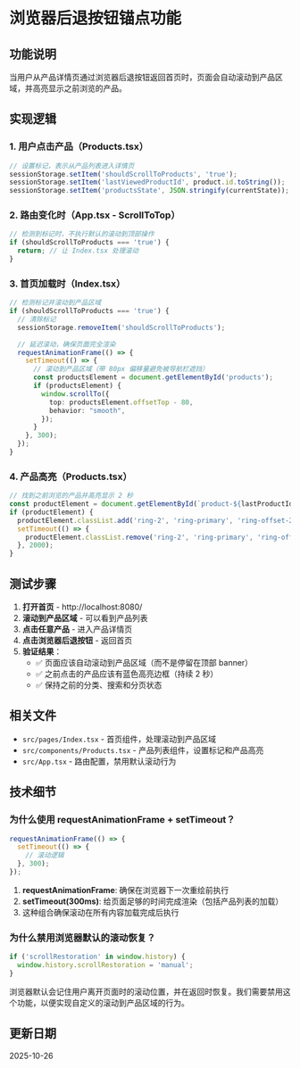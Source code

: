# 浏览器后退按钮锚点功能

## 功能说明
当用户从产品详情页通过浏览器后退按钮返回首页时，页面会自动滚动到产品区域，并高亮显示之前浏览的产品。

## 实现逻辑

### 1. 用户点击产品（Products.tsx）
```typescript
// 设置标记，表示从产品列表进入详情页
sessionStorage.setItem('shouldScrollToProducts', 'true');
sessionStorage.setItem('lastViewedProductId', product.id.toString());
sessionStorage.setItem('productsState', JSON.stringify(currentState));
```

### 2. 路由变化时（App.tsx - ScrollToTop）
```typescript
// 检测到标记时，不执行默认的滚动到顶部操作
if (shouldScrollToProducts === 'true') {
  return; // 让 Index.tsx 处理滚动
}
```

### 3. 首页加载时（Index.tsx）
```typescript
// 检测标记并滚动到产品区域
if (shouldScrollToProducts === 'true') {
  // 清除标记
  sessionStorage.removeItem('shouldScrollToProducts');
  
  // 延迟滚动，确保页面完全渲染
  requestAnimationFrame(() => {
    setTimeout(() => {
      // 滚动到产品区域（带 80px 偏移量避免被导航栏遮挡）
      const productsElement = document.getElementById('products');
      if (productsElement) {
        window.scrollTo({
          top: productsElement.offsetTop - 80,
          behavior: "smooth",
        });
      }
    }, 300);
  });
}
```

### 4. 产品高亮（Products.tsx）
```typescript
// 找到之前浏览的产品并高亮显示 2 秒
const productElement = document.getElementById(`product-${lastProductId}`);
if (productElement) {
  productElement.classList.add('ring-2', 'ring-primary', 'ring-offset-2');
  setTimeout(() => {
    productElement.classList.remove('ring-2', 'ring-primary', 'ring-offset-2');
  }, 2000);
}
```

## 测试步骤

1. **打开首页** - http://localhost:8080/
2. **滚动到产品区域** - 可以看到产品列表
3. **点击任意产品** - 进入产品详情页
4. **点击浏览器后退按钮** - 返回首页
5. **验证结果**：
   - ✅ 页面应该自动滚动到产品区域（而不是停留在顶部 banner）
   - ✅ 之前点击的产品应该有蓝色高亮边框（持续 2 秒）
   - ✅ 保持之前的分类、搜索和分页状态

## 相关文件

- `src/pages/Index.tsx` - 首页组件，处理滚动到产品区域
- `src/components/Products.tsx` - 产品列表组件，设置标记和产品高亮
- `src/App.tsx` - 路由配置，禁用默认滚动行为

## 技术细节

### 为什么使用 requestAnimationFrame + setTimeout？

```typescript
requestAnimationFrame(() => {
  setTimeout(() => {
    // 滚动逻辑
  }, 300);
});
```

1. **requestAnimationFrame**: 确保在浏览器下一次重绘前执行
2. **setTimeout(300ms)**: 给页面足够的时间完成渲染（包括产品列表的加载）
3. 这种组合确保滚动在所有内容加载完成后执行

### 为什么禁用浏览器默认的滚动恢复？

```typescript
if ('scrollRestoration' in window.history) {
  window.history.scrollRestoration = 'manual';
}
```

浏览器默认会记住用户离开页面时的滚动位置，并在返回时恢复。我们需要禁用这个功能，以便实现自定义的滚动到产品区域的行为。

## 更新日期
2025-10-26

